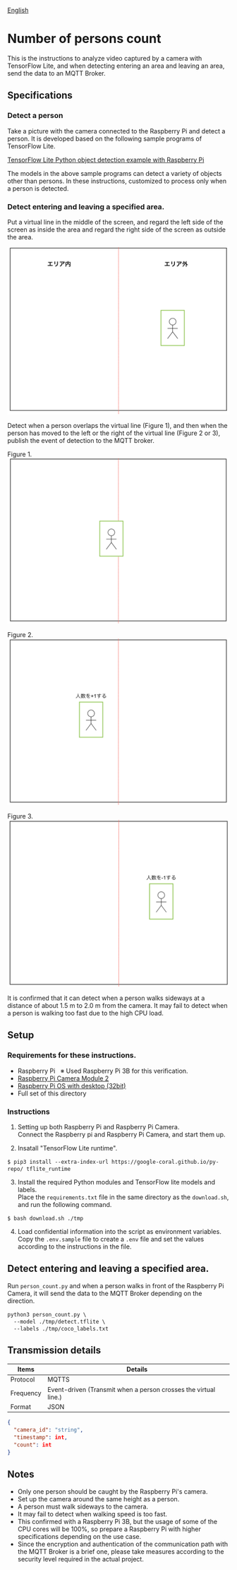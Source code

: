 [English](./README.en.md)

# Number of persons count  

This is the instructions to analyze video captured by a camera with TensorFlow Lite, and when detecting entering an area and leaving an area, send the data to an MQTT Broker.  

## Specifications

### Detect a person

Take a picture with the camera connected to the Raspberry Pi and detect a person. It is developed based on the following sample programs of TensorFlow Lite.  

[TensorFlow Lite Python object detection example with Raspberry Pi](https://github.com/tensorflow/examples/tree/master/lite/examples/object_detection/raspberry_pi)

The models in the above sample programs can detect a variety of objects other than persons. In these instructions, customized to process only when a person is detected.

### Detect entering and leaving a specified area.  

Put a virtual line in the middle of the screen, and regard the left side of the screen as inside the area and regard the right side of the screen as outside the area.  

![](./img/flame0.png)

Detect when a person overlaps the virtual line (Figure 1), and then when the person has moved to the left or the right of the virtual line (Figure 2 or 3), publish the event of detection to the MQTT broker.  

Figure 1.  
![](./img/flame1.png)

Figure 2.  
![](./img/flame2.png)

Figure 3.  
![](./img/flame3.png)

It is confirmed that it can detect when a person walks sideways at a distance of about 1.5 m to 2.0 m from the camera. It may fail to detect when a person is walking too fast due to the high CPU load.  

## Setup  

### Requirements for these instructions.  

- Raspberry Pi  &nbsp; ※ Used Raspberry Pi 3B for this verification.
- [Raspberry Pi Camera Module 2](https://www.raspberrypi.com/products/camera-module-v2/)
- [Raspberry Pi OS with desktop (32bit)](https://www.raspberrypi.org/software/operating-systems/#raspberry-pi-os-32-bit)
- Full set of this directory  


### Instructions

1. Setting up both Raspberry Pi and Raspberry Pi Camera.  
   Connect the Raspberry pi and Raspberry Pi Camera, and start them up.  

2. Insatall "TensorFlow Lite runtime".  
```
$ pip3 install --extra-index-url https://google-coral.github.io/py-repo/ tflite_runtime
```

3. Install the required Python modules and TensorFlow lite models and labels.  
   Place the `requirements.txt` file in the same directory as the `download.sh`, and run the following command.  
```
$ bash download.sh ./tmp
```

4. Load confidential information into the script as environment variables.    
Copy the `.env.sample` file to create a `.env` file and set the values according to the instructions in the file.  

## Detect entering and leaving a specified area.  

Run `person_count.py` and when a person walks in front of the Raspberry Pi Camera, it will send the data to the MQTT Broker depending on the direction.  

```
python3 person_count.py \
  --model ./tmp/detect.tflite \
  --labels ./tmp/coco_labels.txt
```

## Transmission details

| Items         | Details                                                 |
| ------------ | ---------------------------------------------------- |
| Protocol   | MQTTS                                                |
| Frequency     | Event-driven (Transmit when a person crosses the virtual line.) |
| Format | JSON                                                 |

```JSON
{
  "camera_id": "string",
  "timestamp": int,
  "count": int
}
```

## Notes

- Only one person should be caught by the Raspberry Pi's camera.  
- Set up the camera around the same height as a person.  
- A person must walk sideways to the camera.  
- It may fail to detect when walking speed is too fast.  
- This confirmed with a Raspberry Pi 3B, but the usage of some of the CPU cores will be 100%, so prepare a Raspberry Pi with higher specifications depending on the use case.  
- Since the encryption and authentication of the communication path with the MQTT Broker is a brief one, please take measures according to the security level required in the actual project.  

